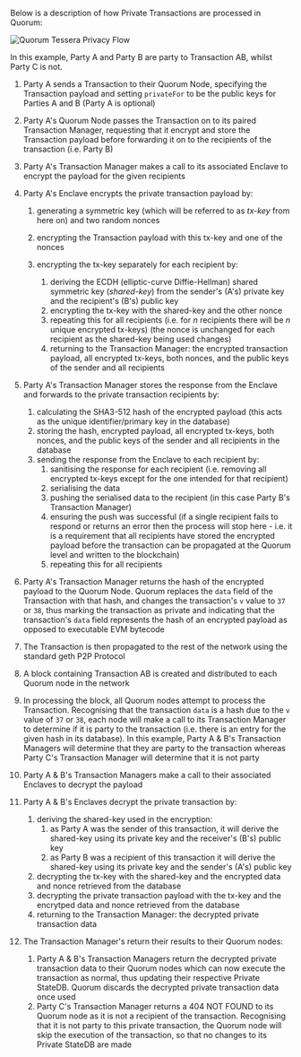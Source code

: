 Below is a description of how Private Transactions are processed in Quorum:

![Quorum Tessera Privacy Flow](https://github.com/jpmorganchase/tessera/raw/master/Tessera%20Privacy%20flow.jpeg)

In this example, Party A and Party B are party to Transaction AB, whilst Party C is not.

1. Party A sends a Transaction to their Quorum Node, specifying the Transaction payload and setting `privateFor` to be the public keys for Parties A and B (Party A is optional)
1. Party A's Quorum Node passes the Transaction on to its paired Transaction Manager, requesting that it encrypt and store the Transaction payload before forwarding it on to the recipients of the transaction (i.e. Party B)
1. Party A's Transaction Manager makes a call to its associated Enclave to encrypt the payload for the given recipients
1. Party A's Enclave encrypts the private transaction payload by: 
      
    1. generating a symmetric key (which will be referred to as *tx-key* from here on) and two random nonces 
    1. encrypting the Transaction payload with this tx-key and one of the nonces
    1. encrypting the tx-key separately for each recipient by:
    
        1. deriving the ECDH (elliptic-curve Diffie-Hellman) shared symmetric key (*shared-key*) from the sender's (A's) private key and the recipient's (B's) public key
        1. encrypting the tx-key with the shared-key and the other nonce
        1. repeating this for all recipients (i.e. for *n* recipients there will be *n* unique encrypted tx-keys) (the nonce is unchanged for each recipient as the shared-key being used changes)
        1. returning to the Transaction Manager: the encrypted transaction payload, all encrypted tx-keys, both nonces, and the public keys of the sender and all recipients

1. Party A's Transaction Manager stores the response from the Enclave and forwards to the private transaction recipients by:
    1. calculating the SHA3-512 hash of the encrypted payload (this acts as the unique identifier/primary key in the database)
    1. storing the hash, encrypted payload, all encrypted tx-keys, both nonces, and the public keys of the sender and all recipients in the database
    1. sending the response from the Enclave to each recipient by:
        1. sanitising the response for each recipient (i.e. removing all encrypted tx-keys except for the one intended for that recipient)
        1. serialising the data
        1. pushing the serialised data to the recipient (in this case Party B's Transaction Manager)
        1. ensuring the push was successful (if a single recipient fails to respond or returns an error then the process will stop here - i.e. it is a requirement that all recipients have stored the encrypted payload before the transaction can be propagated at the Quorum level and written to the blockchain)
        1. repeating this for all recipients 
1. Party A's Transaction Manager returns the hash of the encrypted payload to the Quorum Node.  Quorum replaces the `data` field of the Transaction with that hash, and changes the transaction's `v` value to `37` or `38`, thus marking the transaction as private and indicating that the transaction's `data` field represents the hash of an encrypted payload as opposed to executable EVM bytecode
1. The Transaction is then propagated to the rest of the network using the standard geth P2P Protocol
1. A block containing Transaction AB is created and distributed to each Quorum node in the network
1. In processing the block, all Quorum nodes attempt to process the Transaction.  Recognising that the transaction `data` is a hash due to the `v` value of `37` or `38`, each node will make a call to its Transaction Manager to determine if it is party to the transaction (i.e. there is an entry for the given hash in its database).  In this example, Party A & B's Transaction Managers will determine that they are party to the transaction whereas Party C's Transaction Manager will determine that it is not party
1. Party A & B's Transaction Managers make a call to their associated Enclaves to decrypt the payload
1. Party A & B's Enclaves decrypt the private transaction by:
    1. deriving the shared-key used in the encryption:
        1. as Party A was the sender of this transaction, it will derive the shared-key using its private key and the receiver's (B's) public key
        1. as Party B was a recipient of this transaction it will derive the shared-key using its private key and the sender's (A's) public key
    1. decrypting the tx-key with the shared-key and the encrypted data and nonce retrieved from the database
    1. decrypting the private transaction payload with the tx-key and the encrytped data and nonce retrieved from the database
    1. returning to the Transaction Manager: the decrypted private transaction data
1. The Transaction Manager's return their results to their Quorum nodes:
    1. Party A & B's Transaction Managers return the decrypted private transaction data to their Quorum nodes which can now execute the transaction as normal, thus updating their respective Private StateDB.  Quorum discards the decrypted private transaction data once used 
    1. Party C's Transaction Manager returns a 404 NOT FOUND to its Quorum node as it is not a recipient of the transaction.  Recognising that it is not party to this private transaction, the Quorum node will skip the execution of the transaction, so that no changes to its Private StateDB are made    


